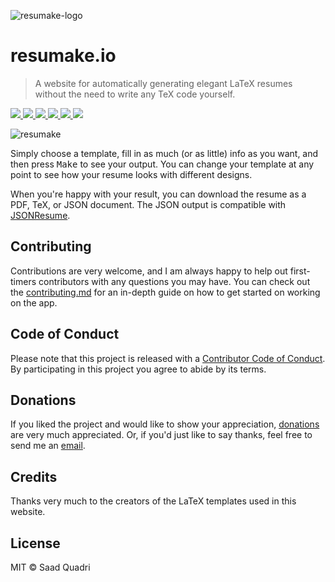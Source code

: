 ![resumake-logo](https://i.imgur.com/Y4JmhrV.png)

# resumake.io
> A website for automatically generating elegant LaTeX resumes without the need to write any TeX code yourself.

<a href="https://github.com/saadq/latexresu.me/stargazers">
    <img src="https://img.shields.io/github/stars/saadq/latexresu.me.svg">
</a>
<a href="https://github.com/saadq/latexresu.me/issues">
    <img src="https://img.shields.io/github/issues/saadq/latexresu.me.svg">
</a>
<a href="https://github.com/saadq/latexresu.me/blob/master/license">
  <img src="https://img.shields.io/github/license/saadq/latexresu.me.svg?colorB=000000">
</a>
<a href="https://gitter.im/saadq/resumake">
  <img src="https://badges.gitter.im/saadq/resumake.svg">
</a>  
<a href="https://saythanks.io/to/saadq">
    <img src="https://img.shields.io/badge/say%20thanks-!-1EAEDB.svg">
</a>
<a href="https://www.paypal.me/saadquadri">
  <img src="https://img.shields.io/badge/donate-$-ff69b4.svg?maxAge=2592000">
</a>


![resumake](https://i.imgur.com/QUoFVmG.png)

Simply choose a template, fill in as much (or as little) info as you want, and then press <kbd>Make</kbd> to see your output. You can change your template at any point to see how your resume looks with different designs.

When you're happy with your result, you can download the resume as a PDF, TeX, or JSON document. The JSON output is compatible with [JSONResume](https://jsonresume.org).

## Contributing
Contributions are very welcome, and I am always happy to help out first-timers contributors with any questions you may have. You can check out the [contributing.md](./contributing.md) for an in-depth guide on how to get started on working on the app.

## Code of Conduct
Please note that this project is released with a [Contributor Code of Conduct](./code-of-conduct.md). By participating in this project you agree to abide by its terms.

## Donations
If you liked the project and would like to show your appreciation, [donations](https://www.paypal.me/saadquadri) are very much appreciated. Or, if you'd just like to say thanks, feel free to send me an [email](mailto:saad@saadq.com).

## Credits
Thanks very much to the creators of the LaTeX templates used in this website.

## License
MIT © Saad Quadri
